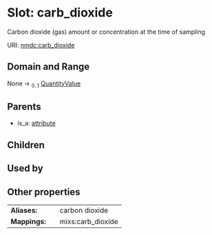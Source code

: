 
# Slot: carb_dioxide


Carbon dioxide (gas) amount or concentration at the time of sampling

URI: [nmdc:carb_dioxide](https://microbiomedata/meta/carb_dioxide)


## Domain and Range

None &#8594;  <sub>0..1</sub> [QuantityValue](QuantityValue.md)

## Parents

 *  is_a: [attribute](attribute.md)

## Children


## Used by


## Other properties

|  |  |  |
| --- | --- | --- |
| **Aliases:** | | carbon dioxide |
| **Mappings:** | | mixs:carb_dioxide |

